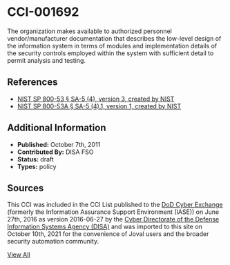 # CCI-001692

The organization makes available to authorized personnel vendor/manufacturer documentation that describes the low-level design of the information system in terms of modules and implementation details of the security controls employed within the system with sufficient detail to permit analysis and testing.

## References ##

* [NIST SP 800-53 § SA-5 (4), version 3, created by NIST](http://csrc.nist.gov/publications/PubsSPs.html)
* [NIST SP 800-53A § SA-5 (4).1, version 1, created by NIST](http://csrc.nist.gov/publications/PubsSPs.html)


## Additional Information ##

* **Published:** October 7th, 2011
* **Contributed By:** DISA FSO
* **Status:** draft
* **Types:** policy

## Sources ##

This CCI was included in the CCI List published to the [DoD Cyber Exchange](https://public.cyber.mil/stigs/cci/)
(formerly the Information Assurance Support Environment (IASE)) on June 27th, 2016 as version
2016-06-27 by the [Cyber Directorate of the Defense Information Systems Agency (DISA)](https://public.cyber.mil/about-cyber/)
and was imported to this site on October 10th, 2021 for the convenience of Joval users and the broader
security automation community.

[View All](../README.md)
